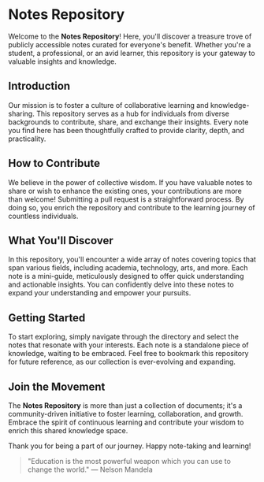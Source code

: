 # Notes Repository

Welcome to the **Notes Repository**! Here, you'll discover a treasure trove of publicly accessible notes curated for everyone's benefit. Whether you're a student, a professional, or an avid learner, this repository is your gateway to valuable insights and knowledge.

## Introduction

Our mission is to foster a culture of collaborative learning and knowledge-sharing. This repository serves as a hub for individuals from diverse backgrounds to contribute, share, and exchange their insights. Every note you find here has been thoughtfully crafted to provide clarity, depth, and practicality.

## How to Contribute

We believe in the power of collective wisdom. If you have valuable notes to share or wish to enhance the existing ones, your contributions are more than welcome! Submitting a pull request is a straightforward process. By doing so, you enrich the repository and contribute to the learning journey of countless individuals.

## What You'll Discover

In this repository, you'll encounter a wide array of notes covering topics that span various fields, including academia, technology, arts, and more. Each note is a mini-guide, meticulously designed to offer quick understanding and actionable insights. You can confidently delve into these notes to expand your understanding and empower your pursuits.

## Getting Started

To start exploring, simply navigate through the directory and select the notes that resonate with your interests. Each note is a standalone piece of knowledge, waiting to be embraced. Feel free to bookmark this repository for future reference, as our collection is ever-evolving and expanding.

## Join the Movement

The **Notes Repository** is more than just a collection of documents; it's a community-driven initiative to foster learning, collaboration, and growth. Embrace the spirit of continuous learning and contribute your wisdom to enrich this shared knowledge space.

Thank you for being a part of our journey. Happy note-taking and learning!

> "Education is the most powerful weapon which you can use to change the world." — Nelson Mandela
